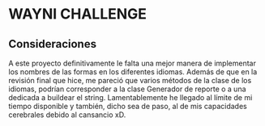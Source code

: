 # WAYNI CHALLENGE

## Consideraciones

A este proyecto definitivamente le falta una mejor manera de implementar los nombres de las formas en los diferentes
idiomas.
Además de que en la revisión final que hice, me pareció que varios métodos de la clase de los idiomas, podrían
corresponder a la clase Generador de reporte o a una dedicada a buildear el string.
Lamentablemente he llegado al límite de mi tiempo disponible y también, dicho sea de paso, al de mis capacidades cerebrales
debido al cansancio xD.

